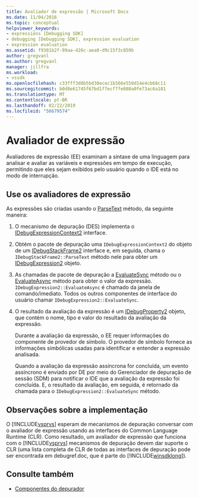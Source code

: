 ```yaml
---
title: Avaliador de expressão | Microsoft Docs
ms.date: 11/04/2016
ms.topic: conceptual
helpviewer_keywords:
- expressions [Debugging SDK]
- debugging [Debugging SDK], expression evaluation
- expression evaluation
ms.assetid: f9381b2f-99aa-426c-aea0-d9c15f3c859b
author: gregvanl
ms.author: gregvanl
manager: jillfra
ms.workload:
- vssdk
ms.openlocfilehash: c33fff3d8b5bd30ecec1b566e550d14e4cb68c11
ms.sourcegitcommit: b0d8e61745f67bd1f7ecf7fe080a0fe73ac6a181
ms.translationtype: MT
ms.contentlocale: pt-BR
ms.lasthandoff: 02/22/2019
ms.locfileid: "56679574"
---
```

# <a name="expression-evaluator"></a>Avaliador de expressão
Avaliadores de expressão (EE) examinam a sintaxe de uma linguagem para analisar e avaliar as variáveis e expressões em tempo de execução, permitindo que eles sejam exibidos pelo usuário quando o IDE está no modo de interrupção.

## <a name="use-expression-evaluators"></a>Use os avaliadores de expressão
 As expressões são criadas usando o [ParseText](../../extensibility/debugger/reference/idebugexpressioncontext2-parsetext.md) método, da seguinte maneira:

1. O mecanismo de depuração (DES) implementa o [IDebugExpressionContext2](../../extensibility/debugger/reference/idebugexpressioncontext2.md) interface.

2. Obtém o pacote de depuração uma `IDebugExpressionContext2` do objeto de um [IDebugStackFrame2](../../extensibility/debugger/reference/idebugstackframe2.md) interface e, em seguida, chama o `IDebugStackFrame2::ParseText` método nele para obter um [IDebugExpression2](../../extensibility/debugger/reference/idebugexpression2.md) objeto.

3. As chamadas de pacote de depuração a [EvaluateSync](../../extensibility/debugger/reference/idebugexpression2-evaluatesync.md) método ou o [EvaluateAsync](../../extensibility/debugger/reference/idebugexpression2-evaluateasync.md) método para obter o valor da expressão. `IDebugExpression2::EvaluateAsync` é chamado da janela de comando/imediato. Todos os outros componentes de interface do usuário chamar `IDebugExpression2::EvaluateSync`.

4. O resultado da avaliação da expressão é um [IDebugProperty2](../../extensibility/debugger/reference/idebugproperty2.md) objeto, que contém o nome, tipo e valor do resultado da avaliação da expressão.

   Durante a avaliação da expressão, o EE requer informações do componente de provedor de símbolo. O provedor de símbolo fornece as informações simbólicas usadas para identificar e entender a expressão analisada.

   Quando a avaliação da expressão assíncrona for concluída, um evento assíncrono é enviado por DE por meio do Gerenciador de depuração de sessão (SDM) para notificar o IDE que a avaliação da expressão foi concluída. E, o resultado da avaliação, em seguida, é retornado da chamada para o `IDebugExpression2::EvaluateSync` método.

## <a name="implementation-notes"></a>Observações sobre a implementação
 O [!INCLUDE[vsprvs](../../code-quality/includes/vsprvs_md.md)] esperam de mecanismos de depuração conversar com o avaliador de expressão usando as interfaces do Common Language Runtime (CLR). Como resultado, um avaliador de expressão que funciona com o [!INCLUDE[vsprvs](../../code-quality/includes/vsprvs_md.md)] mecanismos de depuração devem dar suporte o CLR (uma lista completa de CLR de todas as interfaces de depuração pode ser encontrada em debugref.doc, que é parte do [!INCLUDE[winsdklong](../../deployment/includes/winsdklong_md.md)]).

## <a name="see-also"></a>Consulte também
- [Componentes do depurador](../../extensibility/debugger/debugger-components.md)